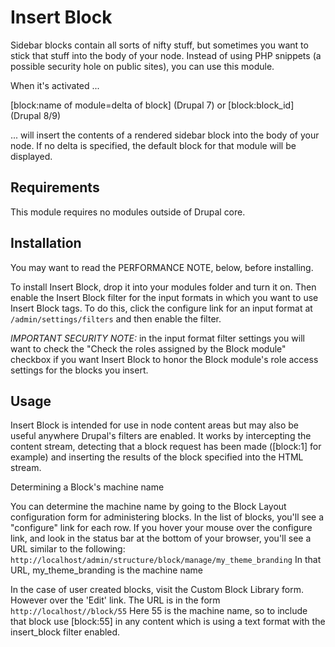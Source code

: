 # Insert Block

Sidebar blocks contain all sorts of nifty stuff, but sometimes you want to
stick that stuff into the body of your node. Instead of using PHP snippets
(a possible security hole on public sites), you can use this module.

When it's activated ...

[block:name of module=delta of block] (Drupal 7)
or
[block:block_id] (Drupal 8/9)

... will insert the contents of a rendered sidebar block into the body
of your node. If no delta is specified, the default block for that module
will be displayed.


## Requirements

This module requires no modules outside of Drupal core.


## Installation

You may want to read the PERFORMANCE NOTE, below, before installing.

To install Insert Block, drop it into your modules folder and turn it on.
Then enable the Insert Block filter for the input formats in which you want
to use Insert Block tags. To do this, click the configure link for an input
format at `/admin/settings/filters` and then enable the filter. 

*IMPORTANT SECURITY NOTE:* in the input format filter settings you will want
to check the "Check the roles assigned by the Block module" checkbox if you 
want Insert Block to honor the Block module's role access settings for the 
blocks you insert.


## Usage

Insert Block is intended for use in node content areas but may also be useful
anywhere Drupal's filters are enabled. It works by intercepting the content
stream, detecting that a block request has been made ([block:1] for 
example) and inserting the results of the block specified into the HTML stream.

Determining a Block's machine name

You can determine the machine name by going to the Block Layout configuration
form for administering blocks. In the list of blocks, you'll see a "configure"
link for each row. If you hover your mouse over the configure link, and look in
the status bar at the bottom of your browser, you'll see a URL similar to the 
following: 
`http://localhost/admin/structure/block/manage/my_theme_branding`
In that URL, my_theme_branding is the machine name

In the case of user created blocks, visit the Custom Block Library form.
However over the 'Edit' link. The URL is in the form 
`http://localhost//block/55`
Here 55 is the machine name, so to include that block use [block:55] in any 
content which is using a text format with the insert_block filter enabled.